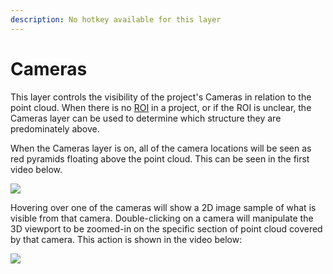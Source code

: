 ```yaml
---
description: No hotkey available for this layer
---
```


# Cameras

This layer controls the visibility of the project's Cameras in relation to the point cloud. When there is no [ROI](region-of-interest.md) in a project, or if the ROI is unclear, the Cameras layer can be used to determine which structure they are predominately above.

When the Cameras layer is on, all of the camera locations will be seen as red pyramids floating above the point cloud. This can be seen in the first video below.

![](../.gitbook/assets/cameras.gif)

Hovering over one of the cameras will show a 2D image sample of what is visible from that camera. Double-clicking on a camera will manipulate the 3D viewport to be zoomed-in on the specific section of point cloud covered by that camera. This action is shown in the video below:

![](../.gitbook/assets/cam-ortho.gif)

